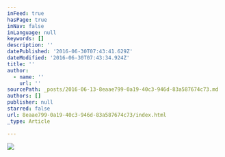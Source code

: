 ```yaml
---
inFeed: true
hasPage: true
inNav: false
inLanguage: null
keywords: []
description: ''
datePublished: '2016-06-30T07:43:41.629Z'
dateModified: '2016-06-30T07:43:34.924Z'
title: ''
author:
  - name: ''
    url: ''
sourcePath: _posts/2016-06-13-8eaae799-0a19-40c3-946d-83a587674c73.md
authors: []
publisher: null
starred: false
url: 8eaae799-0a19-40c3-946d-83a587674c73/index.html
_type: Article

---
```

![](https://imgflo.herokuapp.com/graph/vahj1ThiexotieMo/91eec643ae7d2deab50516a94d68fc90/passthrough.jpg?height=422&input=https%3A%2F%2Fthe-grid-user-content.s3-us-west-2.amazonaws.com%2Fb0f7887a-6690-4b3d-9fda-d539a0b78ccd.jpg&width=750)